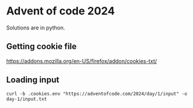 # Advent of code 2024

Solutions are in python. 

## Getting cookie file

https://addons.mozilla.org/en-US/firefox/addon/cookies-txt/

## Loading input

`curl -b .cookies.env "https://adventofcode.com/2024/day/1/input" -o day-1/input.txt`
